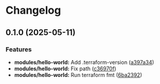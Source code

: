 # Changelog

## 0.1.0 (2025-05-11)


### Features

* **modules/hello-world:** Add .terraform-version ([a397a34](https://github.com/hjorthnet/terraform-modules/commit/a397a3470eab5210d0e46a015e5bc30c16e9fdd4))
* **modules/hello-world:** Fix path ([c36970f](https://github.com/hjorthnet/terraform-modules/commit/c36970f7a41505ea005cc9114dbc98faea7285aa))
* **modules/hello-world:** Run terraform fmt ([6ba2392](https://github.com/hjorthnet/terraform-modules/commit/6ba2392b4917a63459973e3c6b6b77b23d8ea387))
